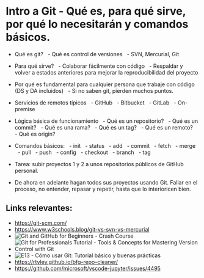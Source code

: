 # Intro a Git - Qué es, para qué sirve, por qué lo necesitarán y comandos básicos.

- Qué es git?
  - Qué es control de versiones
  - SVN, Mercurial, Git
- Para qué sirve?
  - Colaborar fácilmente con código
  - Respaldar y volver a estados anteriores para mejorar la reproducibilidad del proyecto
- Por qué es fundamental para cualquier persona que trabaje con código (DS y DA incluidos)
  - Si no saben git, pierden muchos puntos.
- Servicios de remotos típicos
  - GitHub
  - Bitbucket
  - GitLab
  - On-premise
- Lógica básica de funcionamiento
  - Qué es un repositorio?
  - Qué es un commit?
  - Qué es una rama?
  - Qué es un tag?
  - Qué es un remoto?
  - Qué es origin?
- Comandos básicos:
  - init
  - status
  - add
  - commit
  - fetch
  - merge
  - pull
  - push
  - config
  - checkout
  - branch
  - tag

- Tarea: subir proyectos 1 y 2 a unos repositorios públicos de GitHub personal.
- De ahora en adelante hagan todos sus proyectos usando Git. Fallar en el proceso, no entender, repasar y repetir, hasta que lo interioricen bien.

## Links relevantes: 

- https://git-scm.com/
- https://www.w3schools.blog/git-vs-svn-vs-mercurial
- ![Git and GitHub for Beginners - Crash Course](https://www.youtube.com/watch?v=RGOj5yH7evk&ab_channel=freeCodeCamp.org)
- ![Git for Professionals Tutorial - Tools & Concepts for Mastering Version Control with Git](https://www.youtube.com/watch?v=Uszj_k0DGsg&ab_channel=freeCodeCamp.org)
- ![E13 - Cómo usar Git: Tutorial básico y buenas prácticas](https://www.youtube.com/watch?v=h0wSb2n7PkY&ab_channel=en_coders)
- https://rtyley.github.io/bfg-repo-cleaner/
- https://github.com/microsoft/vscode-jupyter/issues/4495

